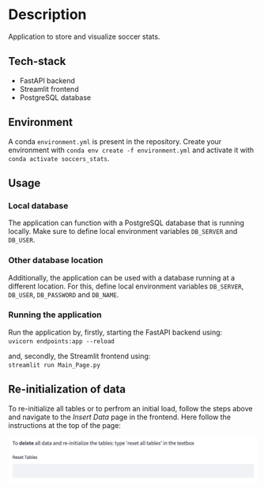 # Description 
Application to store and visualize soccer stats.

## Tech-stack
- FastAPI backend  
- Streamlit frontend  
- PostgreSQL database  

## Environment
A conda `environment.yml` is present in the repository. Create your environment with 
`conda env create -f environment.yml` and activate it with 
`conda activate soccers_stats`.

## Usage
### Local database
The application can function with a PostgreSQL database that is running locally.
Make sure to define local environment variables `DB_SERVER` and `DB_USER`.  

### Other database location
Additionally, the application can be used with a database running at a different
location. For this, define local environment variables `DB_SERVER`, `DB_USER`, 
`DB_PASSWORD` and `DB_NAME`.

### Running the application
Run the application by, firstly, starting the FastAPI backend using:  
`uvicorn endpoints:app --reload`  

and, secondly, the Streamlit frontend using:  
`streamlit run Main_Page.py`  

## Re-initialization of data
To re-initialize all tables or to perfrom an initial load, follow the steps above and 
navigate to the *Insert Data* page in the frontend. Here follow the instructions at 
the top of the page:

![Re-initializing data](images/readme_images/instruction_reinitialization_of_tables.png)

